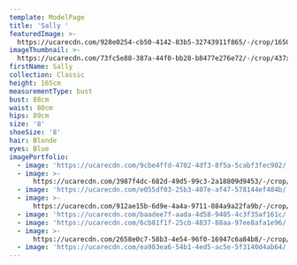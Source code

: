 ```yaml
---
template: ModelPage
title: 'Sally '
featuredImage: >-
  https://ucarecdn.com/928e0254-cb50-4142-83b5-32743911f865/-/crop/1650x891/0,0/-/preview/
imageThumbnail: >-
  https://ucarecdn.com/73fc5e88-387a-44f0-bb28-b8477e276e72/-/crop/437x705/127,74/-/preview/
firstName: Sally
collection: Classic
height: 165cm
measurementType: bust
bust: 88cm
waist: 80cm
hips: 89cm
size: '8'
shoeSize: '8'
hair: Blonde
eyes: Blue
imagePortfolio:
  - image: 'https://ucarecdn.com/9cbe4ffd-4702-4df3-8f5a-5cabf3fec902/'
  - image: >-
      https://ucarecdn.com/3987f4dc-682d-49d5-99c3-2a18809d9453/-/crop/639x987/58,70/-/preview/
  - image: 'https://ucarecdn.com/e055df03-25b3-407e-af47-578144ef404b/'
  - image: >-
      https://ucarecdn.com/912ae15b-6d9e-4a4a-9711-084a9a22fa9b/-/crop/733x1070/0,30/-/preview/
  - image: 'https://ucarecdn.com/baadee7f-aada-4d58-9405-4c3f35af161c/'
  - image: 'https://ucarecdn.com/6cb81f1f-25cb-4837-88aa-97ee8afa1e96/'
  - image: >-
      https://ucarecdn.com/2658e0c7-58b3-4e54-96f0-16947c6a84b8/-/crop/669x1092/64,0/-/preview/
  - image: 'https://ucarecdn.com/ea983ea6-54b1-4ed5-ac5e-5f3140d4ab64/'
---
```


